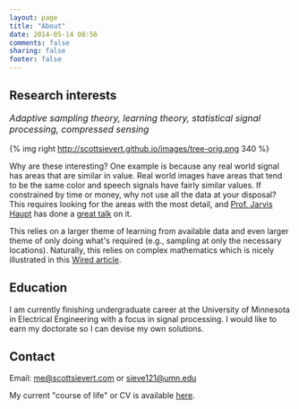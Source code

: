 ```yaml
---
layout: page
title: "About"
date: 2014-05-14 08:56
comments: false
sharing: false
footer: false
---
```



## Research interests
<p style="font-size:12pt;">
<em>Adaptive sampling theory, learning theory, statistical signal processing,
compressed sensing</em>
</p>

{% img right http://scottsievert.github.io/images/tree-orig.png 340 %}

Why are these interesting? One example is because any real world signal has areas that are similar in value. Real world images have areas that tend to be the same color and speech signals have fairly similar values. If constrained by time or money, why not use all the data at your disposal? This requires looking for the areas with the most detail, and [Prof. Jarvis Haupt] has done a [great talk] on it.

This relies on a larger theme of learning from available data and even larger theme of only doing what's required (e.g., sampling at only the necessary locations). Naturally, this relies on complex mathematics which is nicely illustrated in this [Wired article].

## Education
I am currently finishing undergraduate career at the University of Minnesota in Electrical Engineering with a focus in signal processing. I would like to earn my doctorate so I can devise my own solutions.

## Contact
Email: [me@scottsievert.com] or [sieve121@umn.edu]

My current "course of life" or CV is available [here][CV].

[Wired article]:http://www.wired.com/2010/02/ff_algorithm/
[great talk]:http://nuit-blanche.blogspot.com/2013/08/sahd-compressive-saliency-sensing.html
[me@scottsievert.com]:mailto:me@scottsievert.com
[sieve121@umn.edu]:mailto:sieve121@umn.edu
[Prof. Jarvis Haupt]:http://www.ece.umn.edu/~jdhaupt/
[sparse]:https://en.wikipedia.org/wiki/Sparse_matrix
[git]:https://github.com/scottsievert
[CV]:https://www.dropbox.com/s/gsk6varv1c0gdft/Scott_Sievert_CV.pdf
